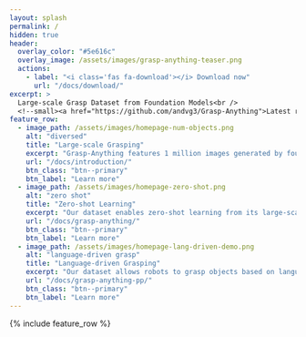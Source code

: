 ```yaml
---
layout: splash
permalink: /
hidden: true
header:
  overlay_color: "#5e616c"
  overlay_image: /assets/images/grasp-anything-teaser.png
  actions:
    - label: "<i class='fas fa-download'></i> Download now"
      url: "/docs/download/"
excerpt: >
  Large-scale Grasp Dataset from Foundation Models<br />
  <!--small><a href="https://github.com/andvg3/Grasp-Anything">Latest release (TBD)</a></small-->
feature_row:
  - image_path: /assets/images/homepage-num-objects.png
    alt: "diversed"
    title: "Large-scale Grasping"
    excerpt: "Grasp-Anything features 1 million images generated by foundation models."
    url: "/docs/introduction/"
    btn_class: "btn--primary"
    btn_label: "Learn more"
  - image_path: /assets/images/homepage-zero-shot.png
    alt: "zero shot"
    title: "Zero-shot Learning"
    excerpt: "Our dataset enables zero-shot learning from its large-scale nature."
    url: "/docs/grasp-anything/"
    btn_class: "btn--primary"
    btn_label: "Learn more"
  - image_path: /assets/images/homepage-lang-driven-demo.png
    alt: "language-driven grasp"
    title: "Language-driven Grasping"
    excerpt: "Our dataset allows robots to grasp objects based on language commands."
    url: "/docs/grasp-anything-pp/"
    btn_class: "btn--primary"
    btn_label: "Learn more"     
---
```


{% include feature_row %}